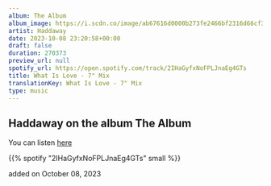 ```yaml
---
album: The Album
album_image: https://i.scdn.co/image/ab67616d0000b273fe2466bf2316d66cf3d3249c
artist: Haddaway
date: 2023-10-08 23:20:58+00:00
draft: false
duration: 270373
preview_url: null
spotify_url: https://open.spotify.com/track/2IHaGyfxNoFPLJnaEg4GTs
title: What Is Love - 7" Mix
translationKey: What Is Love - 7" Mix
type: music
---
```


## Haddaway on the album The Album

You can listen [here](https://open.spotify.com/track/2IHaGyfxNoFPLJnaEg4GTs)

{{% spotify "2IHaGyfxNoFPLJnaEg4GTs" small %}}

added on October 08, 2023